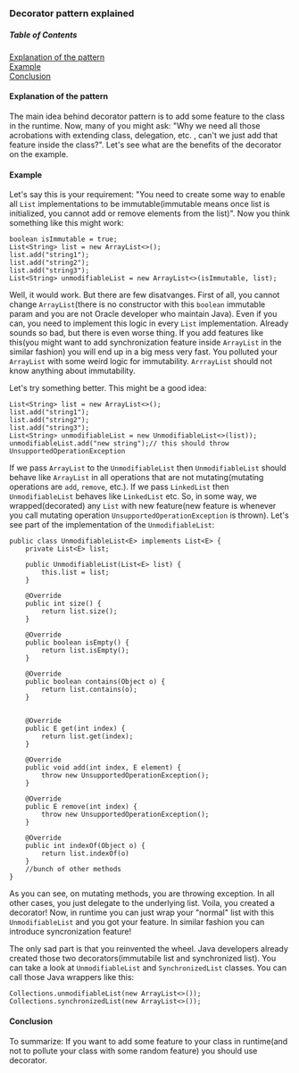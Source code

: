 ### Decorator pattern explained

##### Table of Contents


[Explanation of the pattern](#decorator-pattern-explanation)  
[Example](#example)  
[Conclusion](#conclusion)  

<a name="decorator-pattern-explanation"/>

#### Explanation of the pattern

The main idea behind decorator pattern is to add some feature to the class in the runtime. Now, many of you might ask: "Why we need all those acrobations with extending class, delegation, etc. , can't we just add that feature inside the class?". Let's see what are the benefits of the decorator on the example.

<a name="example"/>

#### Example
Let's say this is your requirement: "You need to create some way to enable all `List` implementations to be immutable(immutable means once list is initialized, you cannot add or remove elements from the list)". Now you think something like this might work:

```
boolean isImmutable = true;
List<String> list = new ArrayList<>();
list.add("string1");
list.add("string2");
list.add("string3");
List<String> unmodifiableList = new ArrayList<>(isImmutable, list);
```

Well, it would work. But there are few disatvanges. First of all, you cannot change `ArrayList`(there is no constructor with this `boolean` immutable param and you are not Oracle developer who maintain Java). Even if you can, you need to implement this logic in every `List` implementation. Already sounds so bad, but there is even worse thing. If you add features like this(you might want to add synchronization feature inside `ArrayList` in the similar fashion) you will end up in a big mess very fast. You polluted your `ArrayList` with some weird logic for immutability. `ArrrayList` should not know anything about immutability.

Let's try something better. This might be a good idea:

```
List<String> list = new ArrayList<>();
list.add("string1");
list.add("string2");
list.add("string3");
List<String> unmodifiableList = new UnmodifiableList<>(list));
unmodifiableList.add("new string");// this should throw UnsupportedOperationException
```

If we pass `ArrayList` to the `UnmodifiableList` then `UnmodifiableList` should behave like `ArrayList` in all operations that are not mutating(mutating operations are `add`, `remove`, etc.). If we pass `LinkedList` then `UnmodifiableList` behaves like `LinkedList` etc. So, in some way, we wrapped(decorated) any `List` with new feature(new feature is whenever you call mutating operation `UnsupportedOperationException` is thrown). Let's see part of the implementation of the `UnmodifiableList`:

```
public class UnmodifiableList<E> implements List<E> {
    private List<E> list;

    public UnmodifiableList(List<E> list) {
        this.list = list;
    }
    
    @Override
    public int size() {
        return list.size();
    }

    @Override
    public boolean isEmpty() {
        return list.isEmpty();
    }

    @Override
    public boolean contains(Object o) {
        return list.contains(o);
    }


    @Override
    public E get(int index) {
        return list.get(index);
    }

    @Override
    public void add(int index, E element) {
        throw new UnsupportedOperationException();
    }

    @Override
    public E remove(int index) {
        throw new UnsupportedOperationException();
    }

    @Override
    public int indexOf(Object o) {
        return list.indexOf(o)
    }
    //bunch of other methods
}
```

As you can see, on mutating methods, you are throwing exception. In all other cases, you just delegate to the underlying list. Voila, you created a decorator! Now, in runtime you can just wrap your "normal" list with this `UnmodifiableList` and you got your feature. In similar fashion you can introduce syncronization feature!

The only sad part is that you reinvented the wheel. Java developers already created those two decorators(immutabile list and synchronized list). You can take a look at `UnmodifiableList` and `SynchronizedList` classes. You can call those Java wrappers like this:

```
Collections.unmodifiableList(new ArrayList<>());
Collections.synchronizedList(new ArrayList<>());
```
<a name="conclusion"/>


#### Conclusion

To summarize: If you want to add some feature to your class in runtime(and not to pollute your class with some random feature) you should use decorator.
